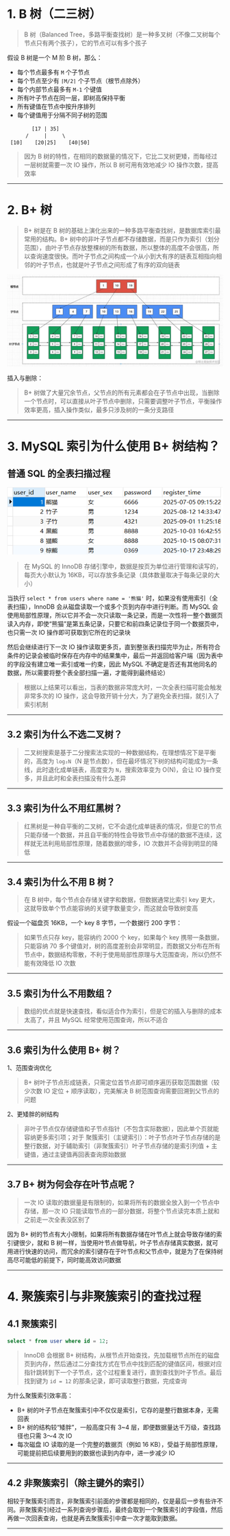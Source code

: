 
# 1. B 树（二三树）

>B 树（Balanced Tree，多路平衡查找树）是一种多叉树（不像二叉树每个节点只有两个孩子），它的节点可以有多个孩子

假设 B 树是一个 M 阶 B 树，那么：

- 每个节点最多有 `M` 个子节点
- 每个节点至少有 `⌈M/2⌉` 个子节点（根节点除外）
- 每个内部节点最多有 `M-1` 个键值
- 所有叶子节点在同一层，即树高保持平衡
- 所有键值在节点中按升序排列
- 每个键值用于分隔不同子树的范围

```less
        [17 | 35]
      /     |     \
 [10]    [20|25]    [40|50] 
```

>因为 B 树的特性，在相同的数据量的情况下，它比二叉树更矮，而每经过一层树就需要一次 IO 操作，所以 B 树可用有效地减少 IO 操作次数，提高效率

****
# 2. B+ 树

>B+ 树是在 B 树的基础上演化出来的一种多路平衡查找树，是数据库索引最常用的结构。B+ 树中的非叶子节点都不存储数据，而是只作为索引（划分范围），由叶子节点存放整棵树的所有数据，所以整体的高度不会很高，所以查询速度很快。而叶子节点之间构成一个从小到大有序的链表互相指向相邻的叶子节点，也就是叶子节点之间形成了有序的双向链表

![](images/B+%20树索引/file-20250522195021.png)

插入与删除：

>B+ 树做了大量冗余节点，父节点的所有元素都会在子节点中出现，当删除一个节点时，可以直接从叶子节点中删除，只需要调整叶子节点，平衡操作效率更高，插入操作类似，最多只涉及树的一条分支路径

****
# 3. MySQL 索引为什么使用 B+ 树结构？

## 普通 SQL 的全表扫描过程

![](images/B+%20树索引/file-20250522203937.png)

>在 MySQL 的 InnoDB 存储引擎中，数据是按页为单位进行管理和读写的，每页大小默认为 16KB，可以存放多条记录（具体数量取决于每条记录的大小）

当执行 `select * from users where name = '熊猫'` 时，如果没有使用索引（全表扫描），InnoDB 会从磁盘读取一个或多个页到内存中进行判断。而 MySQL 会使用局部性原理，所以它并不会一次只读取一条记录，而是一次性将一整个数据页读入内存，即使“熊猫”是第五条记录，只要它和前四条记录位于同一个数据页中，也只需一次 IO 操作即可获取到它所在的记录块

然后会继续进行下一次 IO 操作读取更多页，直到整张表扫描完毕为止，所有符合条件的记录会被临时保存在内存中的结果集中，最后一并返回给客户端（因为表中的字段没有建立唯一索引或唯一约束，因此 MySQL 不确定是否还有其他同名的数据，所以需要将整个表全部扫描一遍，才能得到最终结论）

>根据以上结果可以看出，当表的数据非常庞大时，一次全表扫描可能会触发非常多次的 IO 操作，这会导致开销十分大，为了避免全表扫描，就引入了索引机制

****
## 3.2 索引为什么不选二叉树？

>二叉树搜索是基于二分搜索法实现的一种数据结构，在理想情况下是平衡的，高度为 `log₂N`（N 是节点数），但在最坏情况下树的结构可能成为一条线，此时退化成单链表，高度变为 `N`，搜索效率变为 O(N)，会让 IO 操作变多，并且此时和全表扫描没有什么差异

****
## 3.3 索引为什么不用红黑树？

>红黑树是一种自平衡的二叉树，它不会退化成单链表的情况，但是它的节点只能存储一个数据，并且自平衡的特性会导致节点中存储的数据不连续，这样就无法利用局部性原理，随着数据的增多，IO 次数并不会得到明显的降低

****
## 3.4 索引为什么不用 B 树？

>在 B 树中，每个节点会存储关键字和数据，但数据通常比索引 key 更大，这就导致单个节点能容纳的关键字数量变少，而这就会导致树变高

假设一个磁盘页 16KB，一个 key 8 字节，一个数据行 200 字节：

>如果节点只存 key，能容纳约 2000 个 key，如果每个 key 携带一条数据，只能容纳 70 多个键值对，树的高度差别会非常明显，而数据又分布在所有节点中，数据结构零散，不利于使用局部性原理与大范围查询，所以仍然不能有效降低 IO 次数

****
## 3.5 索引为什么不用数组？

>数组的优点就是快速查找，看似适合作为索引，但是它的插入与删除的成本太高了，并且 MySQL 经常使用范围查询，所以不适合

****
## 3.6 索引为什么使用 B+ 树？

1、范围查询优化

>B+ 树叶子节点形成链表，只需定位首节点即可顺序遍历获取范围数据（较少次数 IO 定位 + 顺序读取），完美解决 B 树范围查询需要回溯到父节点的问题

2、更矮胖的树结构

>非叶子节点仅存储键值和子节点指针（不包含实际数据），因此单个页就能容纳更多索引项；对于 聚簇索引（主键索引）：叶子节点叶子节点存储的是整行数据，对于辅助索引（非聚簇索引）叶子节点存储的是索引列值 + 主键值，通过主键值再回表查询原始数据

****
## 3.7 B+ 树为何会存在叶节点呢？

>一次 IO 读取的数据量是有限制的，如果将所有的数据全放入到一个节点中存储，那一次 IO 只能读取节点的一部分数据，将整个节点读完本质上就和之前走一次全表没区别了

因为 B+ 树的节点有大小限制，如果将所有数据存储在叶节点上就会导致存储的索引键很少，就和 B 树一样，当使用叶节点做导航，叶子节点存储真实数据，就可用进行快速的访问，而冗余的索引键存在于叶节点和父节点中，就是为了在保持树高尽可能低的前提下，同时能高效访问数据

****
# 4. 聚簇索引与非聚簇索引的查找过程

## 4.1 聚簇索引

```sql
select * from user where id = 12;
```

> InnoDB 会根据 B+ 树结构，从根节点开始查找，先加载根节点所在的磁盘页到内存，然后通过二分查找方式在节点中找到匹配的键值区间，根据对应指针跳转到下一个子节点，这个过程重复进行，直到查找到叶子节点。最后找到键为 `id = 12` 的那条记录，即可读取整行数据，完成查询

为什么聚簇索引效率高：

- B+ 树的叶子节点在聚簇索引中不仅仅是索引，它存的是整行数据本身，无需回表
- B+ 树的结构较“矮胖”，一般高度只有 3~4 层，即便数据量达千万级，查找路径也只需 3～4 次 IO
- 每次磁盘 IO 读取的是一个完整的数据页（例如 16 KB），受益于局部性原理，可能提前把后续要用到的数据也读到内存中，进一步减少 IO

****
## 4.2 非聚簇索引（除主键外的索引）

相较于聚簇索引而言，非聚簇索引前面的步骤都是相同的，仅是最后一步有些许不同。非聚簇索引经过一系列查询步骤后，最终会取到一个聚簇索引的字段值，然后再做一次回表查询，也就是再去聚簇索引中查一次才能取到数据。

****








